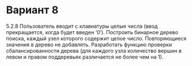 # Вариант 8

5.2.8
Пользователь вводит с клавиатуры целые числа (ввод
прекращается, когда будет введен ‘0’). Построить бинарное дерево
поиска, каждый узел которого содержит целое число.
Повторяющиеся значения в дерево не добавлять. Разработать
функцию проверки сбалансированности дерева (для каждого узла
количество вершин в левом и правом поддеревьях различается не
более чем на 1).
